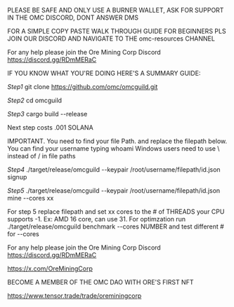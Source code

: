 PLEASE BE SAFE AND ONLY USE A BURNER WALLET, ASK FOR SUPPORT IN THE OMC DISCORD, DONT ANSWER DMS

FOR A SIMPLE COPY PASTE WALK THROUGH GUIDE FOR BEGINNERS PLS JOIN OUR DISCORD AND NAVIGATE TO THE omc-resources CHANNEL

For any help please join the Ore Mining Corp Discord
https://discord.gg/RDmMERaC

IF YOU KNOW WHAT YOU'RE DOING HERE'S A SUMMARY GUIDE:

*Step1* git clone https://github.com/omc/omcguild.git

*Step2* cd omcguild

*Step3* cargo build --release

Next step costs .001 SOLANA

IMPORTANT. You need to find your file Path. and replace the filepath below. You can find your username typing whoami
Windows users need to use \ instead of / in file paths

*Step4* ./target/release/omcguild --keypair /root/username/filepath/id.json signup

*Step5* ./target/release/omcguild --keypair /root/username/filepath/id.json mine --cores xx

For step 5 replace filepath and set xx cores to the # of THREADS your CPU supports -1. Ex: AMD 16 core, can use 31. 
For optimzation run ./target/release/omcguild benchmark --cores NUMBER   and test different # for --cores 

For any help please join the Ore Mining Corp Discord
https://discord.gg/RDmMERaC

https://x.com/OreMiningCorp

BECOME A MEMBER OF THE OMC DAO WITH ORE'S FIRST NFT

https://www.tensor.trade/trade/oreminingcorp
